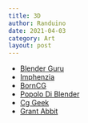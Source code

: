 ```yaml
---
title: 3D
author: Randuino
date: 2021-04-03
category: Art
layout: post
---
```


- <a href="https://www.youtube.com/user/AndrewPPrice" target="_blank">Blender Guru</a>
- <a href="https://www.youtube.com/user/ImphenziaMusic" target="_blank">Imphenzia</a>
- <a href="https://www.youtube.com/user/cgboorman" target="_blank">BornCG</a>
- <a href="https://www.youtube.com/c/PopoloDiBlender" target="_blank">Popolo Di Blender</a>
- <a href="https://www.youtube.com/user/Blenderfan93" target="_blank">Cg Geek</a>
- <a href="https://www.youtube.com/user/mediagabbitt" target="_blank">Grant Abbit</a>
